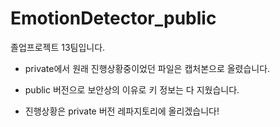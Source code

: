 # EmotionDetector_public
졸업프로젝트 13팀입니다. 

* private에서 원래 진행상황중이었던 파일은 캡처본으로 올렸습니다. 

* public 버전으로 보안상의 이유로 키 정보는 다 지웠습니다. 

* 진행상황은 private 버전 레파지토리에 올리겠습니다! 